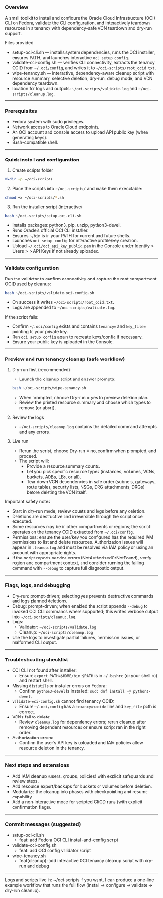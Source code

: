 ### Overview

A small toolkit to install and configure the Oracle Cloud Infrastructure (OCI) CLI on Fedora, validate the CLI configuration, and interactively teardown resources in a tenancy with dependency-safe VCN teardown and dry-run support.

Files provided
- setup-oci-cli.sh — installs system dependencies, runs the OCI installer, ensures PATH, and launches interactive `oci setup config`.
- validate-oci-config.sh — verifies CLI connectivity, extracts the tenancy OCID from `~/.oci/config`, and writes it to `~/oci-scripts/root_ocid.txt`.
- wipe-tenancy.sh — interactive, dependency-aware cleanup script with resource summary, selective deletion, dry-run, debug mode, and VCN dependency teardown.
- location for logs and outputs: `~/oci-scripts/validate.log` and `~/oci-scripts/cleanup.log`.

---

### Prerequisites

- Fedora system with sudo privileges.
- Network access to Oracle Cloud endpoints.
- An OCI account and console access to upload API public key (when generating keys).
- Bash-compatible shell.

---

### Quick install and configuration

1. Create scripts folder
```bash
mkdir -p ~/oci-scripts
```

2. Place the scripts into `~/oci-scripts/` and make them executable:
```bash
chmod +x ~/oci-scripts/*.sh
```

3. Run the installer script (interactive)
```bash
bash ~/oci-scripts/setup-oci-cli.sh
```
- Installs packages: python3, pip, unzip, python3-devel.
- Runs Oracle’s official OCI CLI installer.
- Ensures `~/bin` is in your PATH for current and future shells.
- Launches `oci setup config` for interactive profile/key creation.
- Upload `~/.oci/oci_api_key_public.pem` in the Console under Identity > Users > <you> > API Keys if not already uploaded.

---

### Validate configuration

Run the validator to confirm connectivity and capture the root compartment OCID used by cleanup:
```bash
bash ~/oci-scripts/validate-oci-config.sh
```
- On success it writes `~/oci-scripts/root_ocid.txt`.
- Logs are appended to `~/oci-scripts/validate.log`.

If the script fails:
- Confirm `~/.oci/config` exists and contains `tenancy=` and `key_file=` pointing to your private key.
- Run `oci setup config` again to recreate keys/config if necessary.
- Ensure your public key is uploaded in the Console.

---

### Preview and run tenancy cleanup (safe workflow)

1. Dry-run first (recommended)
   - Launch the cleanup script and answer prompts:
   ```bash
   bash ~/oci-scripts/wipe-tenancy.sh
   ```
   - When prompted, choose Dry-run = yes to preview deletion plan.
   - Review the printed resource summary and choose which types to remove (or abort).

2. Review the logs
   - `~/oci-scripts/cleanup.log` contains the detailed command attempts and any errors.

3. Live run
   - Rerun the script, choose Dry-run = no, confirm when prompted, and proceed.
   - The script will:
     - Provide a resource summary counts.
     - Let you pick specific resource types (instances, volumes, VCNs, buckets, ADBs, LBs, or all).
     - Tear down VCN dependencies in safe order (subnets, gateways, route tables, security lists, NSGs, DRG attachments, DRGs) before deleting the VCN itself.

Important safety notes
- Start in dry-run mode; review counts and logs before any deletion.
- Deletions are destructive and irreversible through the script once executed.
- Some resources may be in other compartments or regions; the script operates on the tenancy OCID extracted from `~/.oci/config`.
- Permissions: ensure the user/key you configured has the required IAM permissions to list and delete resources. Authorization issues will appear in `cleanup.log` and must be resolved via IAM policy or using an account with appropriate rights.
- If the script reports service errors (NotAuthorizedOrNotFound), verify region and compartment context, and consider running the failing command with `--debug` to capture full diagnostic output.

---

### Flags, logs, and debugging

- Dry-run: prompt-driven; selecting yes prevents destructive commands and logs planned deletions.
- Debug: prompt-driven; when enabled the script appends `--debug` to invoked OCI CLI commands where supported; this writes verbose output into `~/oci-scripts/cleanup.log`.
- Logs:
  - Validator: `~/oci-scripts/validate.log`
  - Cleanup: `~/oci-scripts/cleanup.log`
- Use the logs to investigate partial failures, permission issues, or malformed CLI output.

---

### Troubleshooting checklist

- OCI CLI not found after installer:
  - Ensure `export PATH=$HOME/bin:$PATH` is in `~/.bashrc` (or your shell rc) and restart shell.
- Missing `distutils` or installer errors on Fedora:
  - Confirm `python3-devel` is installed: `sudo dnf install -y python3-devel`.
- `validate-oci-config.sh` cannot find tenancy OCID:
  - Ensure `~/.oci/config` has a `tenancy=<ocid>` line and `key_file` path is correct.
- VCNs fail to delete:
  - Review `cleanup.log` for dependency errors; rerun cleanup after removing dependent resources or ensure script ran in the right order.
- Authorization errors:
  - Confirm the user’s API key is uploaded and IAM policies allow resource deletion in the tenancy.

---

### Next steps and extensions

- Add IAM cleanup (users, groups, policies) with explicit safeguards and review steps.
- Add resource export/backups for buckets or volumes before deletion.
- Modularize the cleanup into phases with checkpointing and resume capability.
- Add a non-interactive mode for scripted CI/CD runs (with explicit confirmation flags).

---

### Commit messages (suggested)

- setup-oci-cli.sh
  - feat: add Fedora OCI CLI install-and-config script
- validate-oci-config.sh
  - feat: add OCI config validator script
- wipe-tenancy.sh
  - feat(cleanup): add interactive OCI tenancy cleanup script with dry-run and debug

--- 

Logs and scripts live in: ~/oci-scripts
If you want, I can produce a one-line example workflow that runs the full flow (install → configure → validate → dry-run cleanup).
